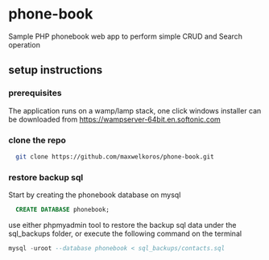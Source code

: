 # phone-book
Sample PHP phonebook web app to perform simple CRUD and Search operation

## setup instructions

### prerequisites
The application runs on a wamp/lamp stack, one click windows installer can be downloaded from <a href="https://wampserver-64bit.en.softonic.com/"> https://wampserver-64bit.en.softonic.com </a>

### clone the repo
```bash
  git clone https://github.com/maxwelkoros/phone-book.git
```

### restore backup sql
Start by creating the phonebook database on mysql 
```sql
  CREATE DATABASE phonebook;
```
use either phpmyadmin tool to restore the backup sql data under the sql_backups folder, or execute the following command on the terminal
```sql
mysql -uroot --database phonebook < sql_backups/contacts.sql
```
